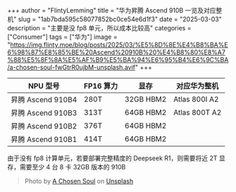 +++
author = "FlintyLemming"
title = "华为昇腾 Ascend 910B 一览及对应整机"
slug = "1ab7bda595c58077852bc0ce54e6d1f3"
date = "2025-03-03"
description = "主要是没 fp8 单元，所以成本比较高"
categories = ["Consumer"]
tags = ["华为"]
image = "https://img.flinty.moe/blog/posts/2025/03/%E5%8D%8E%E4%B8%BA%E6%98%87%E8%85%BE%20Ascend%20910B%20%E4%B8%80%E8%A7%88%E5%8F%8A%E5%AF%B9%E5%BA%94%E6%95%B4%E6%9C%BA/a-chosen-soul-fwGtrR0ujbM-unsplash.avif"
+++

| NPU 型号 | FP16 算力 | 显存 | 对应华为整机 |
| --- | --- | --- | --- |
| 昇腾 Ascend 910B4 | 280T | 32GB HBM2 | Atlas 800I A2 |
| 昇腾 Ascend 910B3 | 313T | 64GB HBM2 | Atlas 800T A2 |
| 昇腾 Ascend 910B2 | 376T | 64GB HBM2 |  |
| 昇腾 Ascend 910B1 | 414T | 64GB HBM2 |  |

由于没有 fp8 计算单元，若要部署完整精度的 Deepseek R1，则需要将近 2T 显存，需要至少 4 台 8 卡 32GB 版本的 910B

> Photo by [A Chosen Soul](https://unsplash.com/@a_chosensoul?utm_content=creditCopyText&utm_medium=referral&utm_source=unsplash) on [Unsplash](https://unsplash.com/photos/a-computer-generated-image-of-a-womans-face-fwGtrR0ujbM?utm_content=creditCopyText&utm_medium=referral&utm_source=unsplash)
      